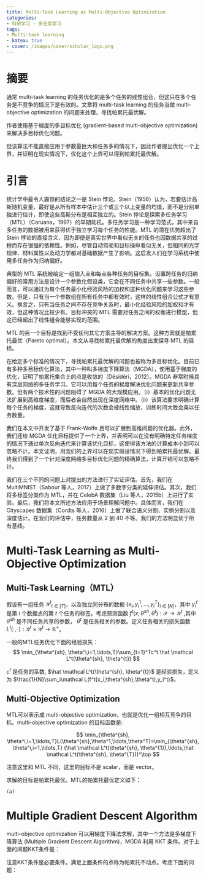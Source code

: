 ```yaml
---
title: Multi-Task Learning as Multi-Objective Optimization
categories:
- 科研学习 - 多任务学习
tags:
- Multi-task learning
- katex: true
- cover: /images/cover/scholar_logo.png
---
```


# 摘要

通常 multi-task learning 的任务优化的是多个任务的线性组合，但这只在多个任务是不竞争的情况下是有效的。文章将 multi-task learning 的任务当做 multi-objective optimization 的问题来处理，寻找帕累托最优解。

作者使用基于梯度的多目标优化 (gradient-based multi-objective optimization) 来解决多目标优化问题。

但该算法不能直接应用于参数量巨大和任务多的情况下，因此作者提出优化一个上界，并证明在现实情况下，优化这个上界可以得到帕累托最优解。

# 引言

统计学中最令人震惊的结论之一是 Stein 悖论。Stein（1956）认为，若要估计高斯随机变量，最好是从所有样本中估计三个或三个以上变量的均值，而不是分别单独进行估计，即使这些高斯分布是相互独立的。Stein 悖论是探索多任务学习（MTL）（Caruana，1997）的早期动机。多任务学习是一种学习范式，其中来自多任务的数据被用来获得优于独立学习每个任务的性能。MTL 的潜在优势超出了 Stein 悖论的直接含义，因为即便是真实世界中看似无关的任务也因数据共享的过程而存在很强的依赖性。例如，尽管自动驾驶和目标操纵看似无关，但相同的光学规律、材料属性以及动力学都对基础数据产生了影响。这启发人们在学习系统中使用多任务作为归纳偏好。

典型的 MTL 系统被给定一组输入点和每点各种任务的目标集。设置跨任务的归纳偏好的常用方法是设计一个参数化假设类，它会在不同任务中共享一些参数。一般而言，可以通过为每个任务最小化经验风险的加权和这种优化问题来学习这些参数。但是，只有当一个参数组在所有任务中都有效时，这样的线性组合公式才有意义。换言之，只有当任务之间不存在竞争关系时，最小化经验风险的加权和才有效，但这种情况比较少有。目标冲突的 MTL 需要对任务之间的权衡进行模型，但这已经超出了线性组合能够实现的范围。

MTL 的另一个目标是找到不受任何其它方案主导的解决方案。这种方案就是帕累托最优（Pareto optimal）。本文从寻找帕累托最优解的角度出发探寻 MTL 的目标。

在给定多个标准的情况下，寻找帕累托最优解的问题也被称为多目标优化。目前已有多种多目标优化算法，其中一种叫多梯度下降算法（MGDA），使用基于梯度的优化，证明了帕累托集合上的点是收敛的（Désidéri，2012）。MGDA 非常时候具有深层网络的多任务学习。它可以用每个任务的梯度解决优化问题来更新共享参数。但有两个技术性的问题阻碍了 MGDA 的大规模应用。（i）基本的优化问题无法扩展到高维度梯度，而后者会自然出现在深度网络中。（ii）该算法要求明确计算每个任务的梯度，这就导致反向迭代的次数会被线性缩放，训练时间大致会乘以任务数量。

我们在本文中开发了基于 Frank-Wolfe 且可以扩展到高维问题的优化器。此外，我们还给 MGDA 优化目标提供了一个上界，并表明可以在没有明确特定任务梯度的情况下通过单次反向迭代来计算该优化目标，这使得该方法的计算成本小到可以忽略不计。本文证明，用我们的上界可以在现实假设情况下得到帕累托最优解。最终我们得到了一个针对深度网络多目标优化问题的精确算法，计算开销可以忽略不计。

我们在三个不同的问题上对提出的方法进行了实证评估。首先，我们在 MultiMNIST（Sabour 等人，2017）上做了多数字分类的延伸评估。其次，我们将多标签分类作为 MTL，并在 CelebA 数据集（Liu 等人，2015b）上进行了实验。最后，我们将本文所述方法应用于场景理解问题中。具体而言，我们在 Cityscapes 数据集（Cordts 等人，2016）上做了联合语义分割、实例分割以及深度估计。在我们的评估中，任务数量从 2 到 40 不等。我们的方法明显优于所有基线。

# Multi-Task Learning as Multi-Objective Optimization

## Multi-Task Learning（MTL）

假设有一组任务 ${\mathcal Y^t }_{t\in[T]}$，以及独立同分布的数据 $\{x_i,y_i^1,\ldots,y_i^T\}_{i\in[N]}$，其中 $y_i^t$ 是第 $i$ 个数据点的第 $t$ 个任务的标签。考虑预测函数 $f^t(x;\theta^{sh},\theta^t):\mathcal X \to \mathcal Y^t$ ,其中 $\theta^{sh}$ 是不同任务共享的参数， $\theta^{t}$ 是任务相关的参数。定义任务相关的损失函数 $L^t(\cdot, \cdot):\mathcal Y^t \times \mathcal Y^t\to \mathbb R^+$。

一般的MTL任务优化下面的经验损失：
$$
\min_{\theta^{sh}, \theta^i,i=1,\ldots,T}\sum_{t=1}^Tc^t \hat \mathcal L^t(\theta^{sh}, \theta^{t})
$$ 

$c^t$ 是任务的系数, $\hat \mathcal L^t(\theta^{sh}, \theta^{t})$ 是经验损失，定义为 $\frac{1}{N}\sum_i\mathcal L(f^t(x_i;\theta^{sh},\theta^t),y_i^t)$。

## Multi-Objective Optimization

MTL可以表示成 multi-objective optimization，也就是优化一组相互竞争的目标。multi-objective optimization 的目标函数是:

$$
\min_{\theta^{sh}, \theta^i,i=1,\ldots,T}L(\theta^{sh},\theta^1,\ldots,\theta^T)=\min_{\theta^{sh}, \theta^i,i=1,\ldots,T} (\hat \mathcal L^t(\theta^{sh}, \theta^{1}),\ldots,\hat \mathcal L^t(\theta^{sh}, \theta^{T}))^\top
$$

注意这里和 MTL 不同，这里的目标不是 scalar，而是 vector。

求解的目标是帕累托最优。MTL的帕累托最优定义如下：

    (a) 


# Multiple Gradient Descent Algorithm

multi-objective optimization 可以用梯度下降法求解，其中一个方法是多梯度下降算法 (Multiple Gradient Descent Algorithm)，MGDA 利用 KKT 条件。对于上面的问题KKT条件是：



注意KKT条件是必要条件。满足上面条件的点称为帕累托不动点。考虑下面的问题：

